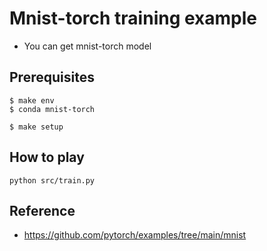 # Mnist-torch training example
- You can get mnist-torch model

## Prerequisites
```
$ make env
$ conda mnist-torch

$ make setup
```

## How to play
```
python src/train.py
```


## Reference
- https://github.com/pytorch/examples/tree/main/mnist